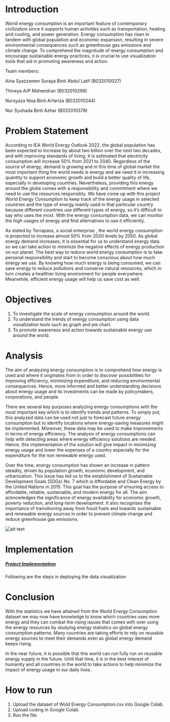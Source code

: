 
# Introduction 

World energy consumption is an important feature of contemporary civilization since it supports human activities such as transportation, heating and cooling, and power generation. Energy consumption has risen in tandem with global population and economic expansion, resulting in severe environmental consequences such as greenhouse gas emissions and climate change. To comprehend the magnitude of energy consumption and encourage sustainable energy practices, it is crucial to use visualization tools that aid in promoting awareness and action.

Team members:


Aina Syazzween Suraya Binti Abdul Latif (B032010027)


Thiveya A/P Mahendran (B032010296)


Nursyaza Nisa Binti Arfariza (B032010244)


Nur Syuhada Binti Azhar (B032010378)

# Problem Statement

According to IEA World Energy Outlook 2022, the global population has been expected to increase by about two billion over the next two decades, and with improving standards of living, it is estimated that electricity consumption will increase 50% from 2021 to 2040. Regardless of the source of energy, demand is growing and in this time of global market the most important thing the world needs is energy and we need it in increasing quantity to support economic growth and build a better quality of life, especially in developing countries. Nevertheless, providing this energy around the globe comes with a responsibility and commitment where we need to use the resources responsibly. We have come up with this project World Energy Consumption to keep track of the energy usage in selected countries and the type of energy mainly used in that particular country because different countries use different types of energy, so it’s difficult to say who uses the most. With the energy consumption data, we can monitor the high usages of energy and find alternatives to use it efficiently.

As stated by Terrapass, a social enterprise , the world energy consumption is projected to increase almost 50% from 2020 levels by 2050. As global energy demand increases, it is essential for us to understand energy data so we can take action to minimize the negative effects of energy production on our planet. The best way to reduce world energy consumption is to take personal responsibility and start to become conscious about how much energy we use. By knowing how much energy is being consumed, we can save energy to reduce pollutions and conserve natural resources, which in turn creates a healthier living environment for people everywhere. Meanwhile, efficient energy usage will help us save cost as well. 


# Objectives
1) To investigate the scale of energy consumption around the world.
2) To understand the trends of energy consumption using data visualization tools such as graph and pie chart.
3) To promote awareness and action towards sustainable energy use around the world.

# Analysis
The aim of analyzing energy consumption is to comprehend how energy is used and where it originates from in order to discover possibilities for improving efficiency, minimizing expenditure, and reducing environmental consequences. Hence, more informed and better understanding decisions about energy usage and its investments can be made by policymakers, corporations, and people.

There are several key purposes analyzing energy consumptions with the most important key which is to identify trends and patterns. To simply put, this analyzed data can be used not just to forecast future energy consumption but to identify locations where energy-saving measures might be implemented. Moreover, these data may be used to make improvements in terms of energy efficiency. The analysis of energy consumptions can help with detecting areas where energy efficiency solutions are needed.  Hence, this implementation of the solution will give impact in minimizing energy usage and lower the expenses of a country especially for the expenditure for the non renewable energy used.

Over the time, energy consumption has shown an increase in pattern steadily, driven by population growth, economic development, and urbanization. This issue has led us to the establishment of Sustainable Development Goals (SDGs) No. 7 which is Affordable and Clean Energy by the United Nations in 2015. This goal has the purpose of ensuring access to affordable, reliable, sustainable, and modern energy for all. The aim acknowledges the significance of energy availability for economic growth, poverty reduction, and long-term development. It also recognises the importance of transitioning away from fossil fuels and towards sustainable and renewable energy sources in order to prevent climate change and reduce greenhouse gas emissions.

![alt text](https://sdgs.un.org/sites/default/files/2022-07/SDG%20Report%202022_Goal%207%20infographic.png)

# Implementation
##### [Project Implementation](Implementation/Implementation.md)
Following are the steps in deploying the data visualization 

# Conclusion

With the statistics we have attained from the World Energy Consumption dataset we may now have knowledge to know which countries uses more energy and they can combat the rising issues that comes with over using the energy resources by studying energy statistics on global energy consumption patterns. Many countries are taking efforts to rely on reusable energy sources to meet their demands even as global energy demand keeps rising. 

In the near future, it is possible that this world can run fully run on reusable energy supply in the future. Until that time, it is in the best interest of humanity and all countries in the world to take actions to help minimize the impact of energy usage in our daily lives. 



# How to run
1) Upload the dataset of Wold Energy Consumption.csv into Google Colab.
2) Upload coding in Google Colab.
3) Run the file.

